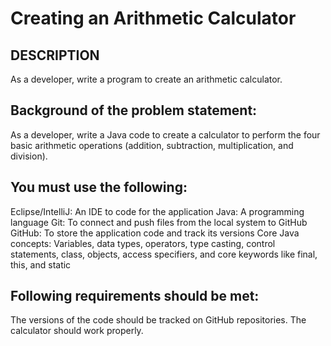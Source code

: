 # Creating an Arithmetic Calculator

## DESCRIPTION
As a developer, write a program to create an arithmetic calculator.

## Background of the problem statement:

As a developer, write a Java code to create a calculator to perform the four basic arithmetic operations (addition, subtraction, multiplication, and division).

## You must use the following:

Eclipse/IntelliJ: An IDE to code for the application
Java: A programming language
Git: To connect and push files from the local system to GitHub
GitHub: To store the application code and track its versions
Core Java concepts: Variables, data types, operators, type casting, control statements, class, objects, access specifiers, and core keywords like final, this, and static

## Following requirements should be met:

The versions of the code should be tracked on GitHub repositories.
The calculator should work properly.

